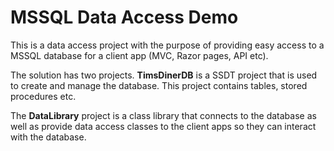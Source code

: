 # MSSQL Data Access Demo #

This is a data access project with the purpose of providing easy access to a MSSQL database for a client app (MVC, Razor pages, API etc).

The solution has two projects. **TimsDinerDB** is a SSDT project that is used to create and manage the database. This project contains tables, stored procedures etc.

The **DataLibrary** project is a class library that connects to the database as well as provide data access classes to the client apps so they can interact with the database.


